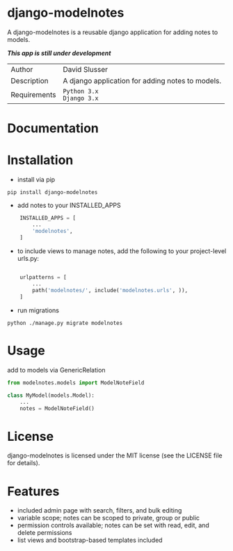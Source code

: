 # django-modelnotes
A django-modelnotes is a reusable django application for adding notes to models. 

_**This app is still under development**_ 


| |                                                |
|--------------|------------------------------------------------|
| Author       | David Slusser                                  |
| Description  | A django application for adding notes to models. |
| Requirements | `Python 3.x`<br>`Django 3.x`                   |

# Documentation


# Installation
- install via pip
 ```shell script
pip install django-modelnotes
```
- add notes to your INSTALLED_APPS
```python
    INSTALLED_APPS = [
        ...
        'modelnotes',
    ]
```
- to include views to manage notes, add the following to your project-level urls.py:
```python
   
    urlpatterns = [
        ...
        path('modelnotes/', include('modelnotes.urls', )),
    ]
```

- run migrations
 ```shell script
 python ./manage.py migrate modelnotes
```

# Usage
add to models via GenericRelation
```python
from modelnotes.models import ModelNoteField

class MyModel(models.Model):
    ...
    notes = ModelNoteField()
```

# License 
django-modelnotes is licensed under the MIT license (see the LICENSE file for details).


# Features 
- included admin page with search, filters, and bulk editing
- variable scope; notes can be scoped to private, group or public
- permission controls available; notes can be set with read, edit, and delete permissions
- list views and bootstrap-based templates included
